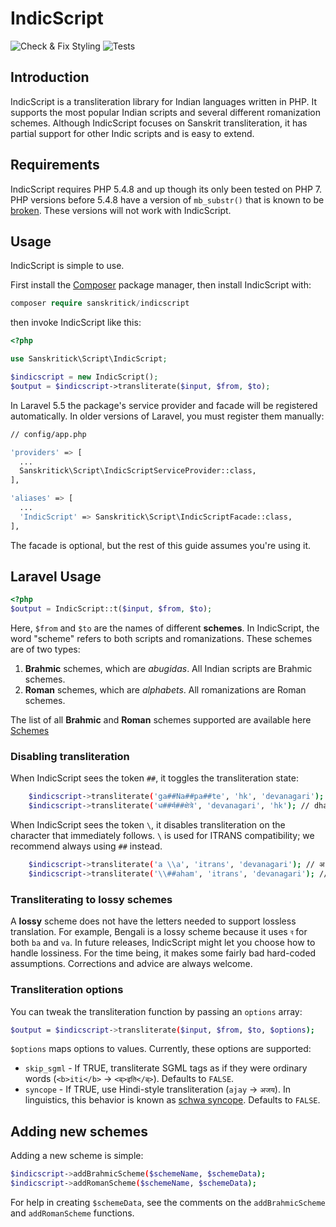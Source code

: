 # IndicScript

![Check & Fix Styling](https://github.com/sanskritick/indicscript/workflows/Check%20&%20Fix%20Styling/badge.svg)  ![Tests](https://github.com/sanskritick/indicscript/workflows/Tests/badge.svg)

## Introduction

IndicScript is a transliteration library for Indian languages written in PHP. It supports the most popular Indian scripts and several different romanization schemes. Although IndicScript focuses on Sanskrit transliteration, it has partial support for other Indic scripts and is easy to extend.

## Requirements

IndicScript requires PHP 5.4.8 and up though its only been tested on PHP 7. PHP versions before 5.4.8 have a version of `mb_substr()` that is known to be [broken](http://us.php.net/ChangeLog-5.php). These versions will not work with IndicScript.

## Usage

IndicScript is simple to use.

First install the [Composer](http://getcomposer.org) package manager, then install IndicScript with:

```php
composer require sanskritick/indicscript
```

then invoke IndicScript like this:

```php
<?php

use Sanskritick\Script\IndicScript;

$indicscript = new IndicScript();
$output = $indicscript->transliterate($input, $from, $to);
```

In Laravel 5.5 the package's service provider and facade will be registered automatically. In older versions of Laravel, you must register them manually:

```bash
// config/app.php

'providers' => [
  ...
  Sanskritick\Script\IndicScriptServiceProvider::class,
],

'aliases' => [
  ...
  'IndicScript' => Sanskritick\Script\IndicScriptFacade::class,
],
```

The facade is optional, but the rest of this guide assumes you're using it.

## Laravel Usage

```php
<?php
$output = IndicScript::t($input, $from, $to);
```

Here, `$from` and `$to` are the names of different **schemes**. In IndicScript, the word "scheme" refers to both scripts and romanizations. These schemes are of two types:

1. **Brahmic** schemes, which are _abugidas_. All Indian scripts are Brahmic schemes.
2. **Roman** schemes, which are _alphabets_. All romanizations are Roman schemes.

The list of all **Brahmic** and **Roman** schemes supported are available here [Schemes](Schemes.md)

### Disabling transliteration

When IndicScript sees the token `##`, it toggles the transliteration state:

```bash
    $indicscript->transliterate('ga##Na##pa##te', 'hk', 'devanagari'); // गNaपte
    $indicscript->transliterate('ध##र्म##क्षेत्रे', 'devanagari', 'hk'); // dhaर्मkSetre
```

When IndicScript sees the token `\`, it disables transliteration on the character that immediately follows. `\` is used for ITRANS compatibility; we recommend always using `##` instead.

```bash
    $indicscript->transliterate('a \\a', 'itrans', 'devanagari'); // अ a
    $indicscript->transliterate('\\##aham', 'itrans', 'devanagari'); // ##अहम्
```

### Transliterating to lossy schemes

A **lossy** scheme does not have the letters needed to support lossless translation. For example, Bengali is a lossy scheme because it uses `ব` for both `ba` and `va`. In future releases, IndicScript might let you choose how to handle lossiness. For the time being, it makes some fairly bad hard-coded assumptions. Corrections and advice are always welcome.

### Transliteration options

You can tweak the transliteration function by passing an `options` array:

```bash
$output = $indicscript->transliterate($input, $from, $to, $options);
```

`$options` maps options to values. Currently, these options are supported:

- `skip_sgml` - If TRUE, transliterate SGML tags as if they were ordinary words (`<b>iti</b>` → `<ब्>इति</ब्>`). Defaults to `FALSE`.
- `syncope` - If TRUE, use Hindi-style transliteration (`ajay` → `अजय`). In linguistics, this behavior is known as [schwa syncope](http://en.wikipedia.org/wiki/Schwa_deletion_in_Indo-Aryan_languages). Defaults to `FALSE`.

## Adding new schemes

Adding a new scheme is simple:

```bash
$indicscript->addBrahmicScheme($schemeName, $schemeData);
$indicscript->addRomanScheme($schemeName, $schemeData);
```

For help in creating `$schemeData`, see the comments on the `addBrahmicScheme` and `addRomanScheme` functions.
